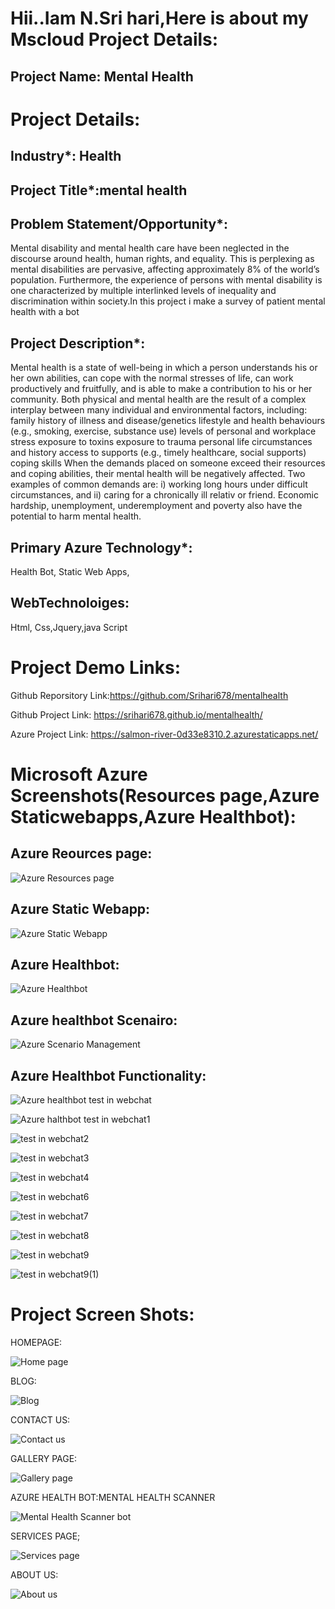 # Hii..Iam N.Sri hari,Here is about my Mscloud Project Details:

## Project Name: Mental Health

# Project Details:

## Industry*: Health

## Project Title*:mental health

## Problem Statement/Opportunity*:
Mental disability and mental health care have been neglected in the discourse around health, human rights, and equality. This is perplexing as mental disabilities are pervasive, affecting approximately 8% of the world’s population. Furthermore, the experience of persons with mental disability is one characterized by multiple interlinked levels of inequality and discrimination within society.In this project i make a survey of patient mental health with a bot

## Project Description*:
Mental health is a state of well-being in which a person understands his or her own abilities, can cope with the normal stresses of life, can work productively and fruitfully, and is able to make a contribution to his or her community. Both physical and mental health are the result of a complex interplay between many individual and environmental factors, including: family history of illness and disease/genetics lifestyle and health behaviours (e.g., smoking, exercise, substance use) levels of personal and workplace stress exposure to toxins exposure to trauma personal life circumstances and history access to supports (e.g., timely healthcare, social supports) coping skills When the demands placed on someone exceed their resources and coping abilities, their mental health will be negatively affected. Two examples of common demands are: i) working long hours under difficult circumstances, and ii) caring for a chronically ill relativ or friend. Economic hardship, unemployment, underemployment and poverty also have the potential to harm mental health.

## Primary Azure Technology*:
Health Bot, Static Web Apps,

## WebTechnoloiges:
Html,
Css,Jquery,java Script

# Project Demo Links:

Github Reporsitory Link:https://github.com/Srihari678/mentalhealth

Github Project Link: https://srihari678.github.io/mentalhealth/

Azure Project Link: https://salmon-river-0d33e8310.2.azurestaticapps.net/

# Microsoft Azure Screenshots(Resources page,Azure Staticwebapps,Azure Healthbot):
## Azure Reources page:
![Azure Resources page](https://user-images.githubusercontent.com/114159272/208854885-ae8504e0-7ca3-4f08-9ed4-edc39e498750.png)

## Azure Static Webapp:
![Azure Static Webapp](https://user-images.githubusercontent.com/114159272/208855041-620bebe8-04d7-4b19-b87e-d911c3646913.png)

## Azure Healthbot:
![Azure Healthbot](https://user-images.githubusercontent.com/114159272/208855103-c9e853fa-33be-4e37-8ae5-1998cac5c524.png)

## Azure healthbot Scenairo:
![Azure Scenario Management ](https://user-images.githubusercontent.com/114159272/208855181-b3c13d49-8905-4ed6-9b44-dc1833ef14dc.png)

## Azure Healthbot Functionality:

![Azure healthbot test in webchat](https://user-images.githubusercontent.com/114159272/208855344-b163f4d3-13fd-4861-96b1-7ccf431f1864.png)

![Azure halthbot test in webchat1](https://user-images.githubusercontent.com/114159272/208855370-2a2c71e9-551c-44a8-a852-714080919452.png)

![test in webchat2](https://user-images.githubusercontent.com/114159272/208855433-ed239c1d-64a3-4885-b8f7-11739a845471.png)

![test in webchat3](https://user-images.githubusercontent.com/114159272/208855445-830143c8-ae9a-4485-a133-c57b11f497e3.png)

![test in webchat4](https://user-images.githubusercontent.com/114159272/208855475-9c551278-c4fb-4cb4-9a12-db1fcaa68995.png)

![test in webchat6](https://user-images.githubusercontent.com/114159272/208855512-41cc800e-d67d-4744-a88c-55db0828a2be.png)

![test in webchat7](https://user-images.githubusercontent.com/114159272/208855531-16e42e07-bf60-4e6f-a563-c3e982f5fd44.png)

![test in webchat8](https://user-images.githubusercontent.com/114159272/208855555-7dbd6de9-ce54-4a4b-a96c-b677369d7d10.png)

![test in webchat9](https://user-images.githubusercontent.com/114159272/208855582-06429e14-6501-43ec-9938-724505bfeab2.png)

![test in webchat9(1)](https://user-images.githubusercontent.com/114159272/208855645-36a37961-7172-41fa-95b1-388380354d2b.png)





# Project Screen Shots:

HOMEPAGE:

![Home page](https://user-images.githubusercontent.com/114159272/207238973-d418e5e4-8226-47e9-86dd-1662d958165e.png)

BLOG:

![Blog](https://user-images.githubusercontent.com/114159272/207238954-1e9d48c5-8c48-49e9-b05a-79cd1934a8bb.png)

CONTACT US:

![Contact us](https://user-images.githubusercontent.com/114159272/207238964-09b966db-53e3-4b3f-ab7d-b68a548cb169.png)

GALLERY PAGE:

![Gallery page](https://user-images.githubusercontent.com/114159272/207238968-aca841e6-241d-420f-ad99-b8d47dfd79a2.png)

AZURE HEALTH BOT:MENTAL HEALTH SCANNER

![Mental Health Scanner bot](https://user-images.githubusercontent.com/114159272/207238978-7c34f1ce-f190-445f-a876-2f0e0c7e2c5d.png)

SERVICES PAGE;

![Services page](https://user-images.githubusercontent.com/114159272/207238982-5e236edb-7ed3-47a5-be5a-b71dfec22e8a.png)

ABOUT US:

![About us](https://user-images.githubusercontent.com/114159272/207238987-ab827e95-a3fe-4f90-85c7-690527a52992.png)
